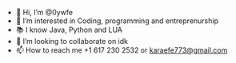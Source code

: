 - 👋 Hi, I’m @0ywfe
- 👀 I’m interested in Coding, programming and entreprenurship
- 📚 I know Java, Python and LUA
- 💞️ I’m looking to collaborate on idk
- 📫 How to reach me +1 617 230 2532 or karaefe773@gmail.com

<!---
0ywfe/0ywfe is a ✨ special ✨ repository because its `README.md` (this file) appears on your GitHub profile.
You can click the Preview link to take a look at your changes.
--->
